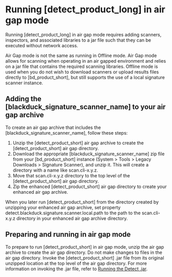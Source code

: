 # Running [detect_product_long] in air gap mode

Running [detect_product_long] in air gap mode requires adding scanners, inspectors, and associated libraries to a jar file such that they can be executed without network access.

<note type="note">Air Gap mode is not the same as running in Offline mode. Air Gap mode allows for scanning when operating in an air gapped environment and relies on a jar file that contains the required scanning libraries. Offline mode is used when you do not wish to download scanners or upload results files directly to [bd_product_short], but still supports the use of a local signature scanner instance.</note>

## Adding the [blackduck_signature_scanner_name] to your air gap archive

To create an air gap archive that includes the [blackduck_signature_scanner_name], follow these steps:

1. Unzip the [detect_product_short] air gap archive to create the [detect_product_short] air gap directory.
1. Download the appropriate [blackduck_signature_scanner_name] zip file from your [bd_product_short] instance (System > Tools > Legacy Downloads > Signature Scanner), and unzip it. This will create a directory with a name like scan.cli-x.y.z.
1. Move that scan.cli-x.y.z directory to the top level of the [detect_product_short] air gap directory.
1. Zip the enhanced [detect_product_short] air gap directory to create your enhanced air gap archive.

When you later run [detect_product_short] from the directory created by unzipping your enhanced air gap archive, set property detect.blackduck.signature.scanner.local.path to the path to the scan.cli-x.y.z directory in your enhanced air gap archive directory.

## Preparing and running in air gap mode

To prepare to run [detect_product_short] in air gap mode, unzip the air gap archive to create the air gap directory.
Do not make changes to files in the air gap directory.
Invoke the [detect_product_short] .jar file from its original unzipped location at the top level of the air gap directory.
For more information on invoking the .jar file, refer to [Running the Detect .jar](../runningdetect/basics/runningjar.md).
